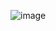 ![image](https://github.com/estherelujoba/challenge1/assets/152442002/7765aadd-c905-4b3f-869a-8362ff80a392)
